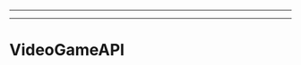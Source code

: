 ------------
----------------------------------------------------------------------------------------------------
# VideoGameAPI

